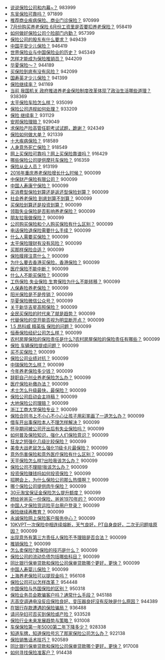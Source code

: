 - [说说保险公司和内幕~？](http://jkwz.applinzi.com/ittc/7041509924104831761.html#%E8%AF%B4%E8%AF%B4%E4%BF%9D%E9%99%A9%E5%85%AC%E5%8F%B8%E5%92%8C%E5%86%85%E5%B9%95%7E%EF%BC%9F)  983999 
- [东吴保险可靠吗？](http://jkwz.applinzi.com/ittc/7040615748781736721.html#%E4%B8%9C%E5%90%B4%E4%BF%9D%E9%99%A9%E5%8F%AF%E9%9D%A0%E5%90%97%EF%BC%9F)  971899 
- [推荐商业疾病保险、商业门诊保险？](http://jkwz.applinzi.com/ittc/7044079432938029840.html#%E6%8E%A8%E8%8D%90%E5%95%86%E4%B8%9A%E7%96%BE%E7%97%85%E4%BF%9D%E9%99%A9%E3%80%81%E5%95%86%E4%B8%9A%E9%97%A8%E8%AF%8A%E4%BF%9D%E9%99%A9%EF%BC%9F)  970999 
- [7月份购买养老保险 6月份工资里是否要扣养老保险？](http://jkwz.applinzi.com/ittc/7041151075548152592.html#7%E6%9C%88%E4%BB%BD%E8%B4%AD%E4%B9%B0%E5%85%BB%E8%80%81%E4%BF%9D%E9%99%A9+6%E6%9C%88%E4%BB%BD%E5%B7%A5%E8%B5%84%E9%87%8C%E6%98%AF%E5%90%A6%E8%A6%81%E6%89%A3%E5%85%BB%E8%80%81%E4%BF%9D%E9%99%A9%EF%BC%9F)  958419 
- [如何做好保险公司个险部门内勤？](http://jkwz.applinzi.com/ittc/7045727493615518480.html#%E5%A6%82%E4%BD%95%E5%81%9A%E5%A5%BD%E4%BF%9D%E9%99%A9%E5%85%AC%E5%8F%B8%E4%B8%AA%E9%99%A9%E9%83%A8%E9%97%A8%E5%86%85%E5%8B%A4%EF%BC%9F)  957399 
- [保险公司的股东有什么要求？](http://jkwz.applinzi.com/ittc/7041950459940569872.html#%E4%BF%9D%E9%99%A9%E5%85%AC%E5%8F%B8%E7%9A%84%E8%82%A1%E4%B8%9C%E6%9C%89%E4%BB%80%E4%B9%88%E8%A6%81%E6%B1%82%EF%BC%9F)  949439 
- [中国平安少儿保险？](http://jkwz.applinzi.com/ittc/7040869082184811280.html#%E4%B8%AD%E5%9B%BD%E5%B9%B3%E5%AE%89%E5%B0%91%E5%84%BF%E4%BF%9D%E9%99%A9%EF%BC%9F)  946419 
- [世界保险业与中国保险业的历史？](http://jkwz.applinzi.com/ittc/7042072704398656272.html#%E4%B8%96%E7%95%8C%E4%BF%9D%E9%99%A9%E4%B8%9A%E4%B8%8E%E4%B8%AD%E5%9B%BD%E4%BF%9D%E9%99%A9%E4%B8%9A%E7%9A%84%E5%8E%86%E5%8F%B2%EF%BC%9F)  945349 
- [怎样才能成为保险推销员？](http://jkwz.applinzi.com/ittc/7047233451588059920.html#%E6%80%8E%E6%A0%B7%E6%89%8D%E8%83%BD%E6%88%90%E4%B8%BA%E4%BF%9D%E9%99%A9%E6%8E%A8%E9%94%80%E5%91%98%EF%BC%9F)  944209 
- [华夏保险～？](http://jkwz.applinzi.com/ittc/7041346640990962449.html#%E5%8D%8E%E5%A4%8F%E4%BF%9D%E9%99%A9%EF%BD%9E%EF%BC%9F)  944189 
- [买保险到底有没有风险？](http://jkwz.applinzi.com/ittc/7041421806236336912.html#%E4%B9%B0%E4%BF%9D%E9%99%A9%E5%88%B0%E5%BA%95%E6%9C%89%E6%B2%A1%E6%9C%89%E9%A3%8E%E9%99%A9%EF%BC%9F)  942099 
- [国寿英才少儿保险？](http://jkwz.applinzi.com/ittc/7041521697008648976.html#%E5%9B%BD%E5%AF%BF%E8%8B%B1%E6%89%8D%E5%B0%91%E5%84%BF%E4%BF%9D%E9%99%A9%EF%BC%9F)  941399 
- [保险继续率？](http://jkwz.applinzi.com/ittc/7044164129307230992.html#%E4%BF%9D%E9%99%A9%E7%BB%A7%E7%BB%AD%E7%8E%87%EF%BC%9F)  941169 
- [当前 我国机关 政府推进养老金保险制度改革体现了政治生活哪些道理？](http://jkwz.applinzi.com/ittc/7046926538971284240.html#%E5%BD%93%E5%89%8D+%E6%88%91%E5%9B%BD%E6%9C%BA%E5%85%B3+%E6%94%BF%E5%BA%9C%E6%8E%A8%E8%BF%9B%E5%85%BB%E8%80%81%E9%87%91%E4%BF%9D%E9%99%A9%E5%88%B6%E5%BA%A6%E6%94%B9%E9%9D%A9%E4%BD%93%E7%8E%B0%E4%BA%86%E6%94%BF%E6%B2%BB%E7%94%9F%E6%B4%BB%E5%93%AA%E4%BA%9B%E9%81%93%E7%90%86%EF%BC%9F)  938369 
- [太平保险车险怎么样？](http://jkwz.applinzi.com/ittc/7040705880700486416.html#%E5%A4%AA%E5%B9%B3%E4%BF%9D%E9%99%A9%E8%BD%A6%E9%99%A9%E6%80%8E%E4%B9%88%E6%A0%B7%EF%BC%9F)  935099 
- [保险公司违规如何处理？](http://jkwz.applinzi.com/ittc/7041750948811113232.html#%E4%BF%9D%E9%99%A9%E5%85%AC%E5%8F%B8%E8%BF%9D%E8%A7%84%E5%A6%82%E4%BD%95%E5%A4%84%E7%90%86%EF%BC%9F)  933209 
- [保险 继续率？](http://jkwz.applinzi.com/ittc/7044927800505533201.html#%E4%BF%9D%E9%99%A9+%E7%BB%A7%E7%BB%AD%E7%8E%87%EF%BC%9F)  931129 
- [安邦保险理赔？](http://jkwz.applinzi.com/ittc/7041459389083419409.html#%E5%AE%89%E9%82%A6%E4%BF%9D%E9%99%A9%E7%90%86%E8%B5%94%EF%BC%9F)  929049 
- [求保险产险高管任职考试试题，跪谢？](http://jkwz.applinzi.com/ittc/7041174976126780176.html#%E6%B1%82%E4%BF%9D%E9%99%A9%E4%BA%A7%E9%99%A9%E9%AB%98%E7%AE%A1%E4%BB%BB%E8%81%8C%E8%80%83%E8%AF%95%E8%AF%95%E9%A2%98%EF%BC%8C%E8%B7%AA%E8%B0%A2%EF%BC%9F)  924349 
- [保险如何做大单？](http://jkwz.applinzi.com/ittc/7040842132917584657.html#%E4%BF%9D%E9%99%A9%E5%A6%82%E4%BD%95%E5%81%9A%E5%A4%A7%E5%8D%95%EF%BC%9F)  921339 
- [十大疾病保险？](http://jkwz.applinzi.com/ittc/7040775918551827216.html#%E5%8D%81%E5%A4%A7%E7%96%BE%E7%97%85%E4%BF%9D%E9%99%A9%EF%BC%9F)  918589 
- [人身意外死亡保险？](http://jkwz.applinzi.com/ittc/7041015197609755409.html#%E4%BA%BA%E8%BA%AB%E6%84%8F%E5%A4%96%E6%AD%BB%E4%BA%A1%E4%BF%9D%E9%99%A9%EF%BC%9F)  918549 
- [网上买保险可靠吗？网上买保险靠谱吗？](http://jkwz.applinzi.com/ittc/7045283530144219920.html#%E7%BD%91%E4%B8%8A%E4%B9%B0%E4%BF%9D%E9%99%A9%E5%8F%AF%E9%9D%A0%E5%90%97%EF%BC%9F%E7%BD%91%E4%B8%8A%E4%B9%B0%E4%BF%9D%E9%99%A9%E9%9D%A0%E8%B0%B1%E5%90%97%EF%BC%9F)  916429 
- [哪些保险公司提供摩托车保险？](http://jkwz.applinzi.com/ittc/7040318273508344593.html#%E5%93%AA%E4%BA%9B%E4%BF%9D%E9%99%A9%E5%85%AC%E5%8F%B8%E6%8F%90%E4%BE%9B%E6%91%A9%E6%89%98%E8%BD%A6%E4%BF%9D%E9%99%A9%EF%BC%9F)  916359 
- [保险从业人员？](http://jkwz.applinzi.com/ittc/7040834857683403536.html#%E4%BF%9D%E9%99%A9%E4%BB%8E%E4%B8%9A%E4%BA%BA%E5%91%98%EF%BC%9F)  913199 
- [2016年重庆养老保险增长什么时候？](http://jkwz.applinzi.com/ittc/7042163538448089872.html#2016%E5%B9%B4%E9%87%8D%E5%BA%86%E5%85%BB%E8%80%81%E4%BF%9D%E9%99%A9%E5%A2%9E%E9%95%BF%E4%BB%80%E4%B9%88%E6%97%B6%E5%80%99%EF%BC%9F)  900099 
- [中保财产保险有限公司？](http://jkwz.applinzi.com/ittc/7051907610050036497.html#%E4%B8%AD%E4%BF%9D%E8%B4%A2%E4%BA%A7%E4%BF%9D%E9%99%A9%E6%9C%89%E9%99%90%E5%85%AC%E5%8F%B8%EF%BC%9F)  900099 
- [中国人寿康宁保险？](http://jkwz.applinzi.com/ittc/7051595643179500304.html#%E4%B8%AD%E5%9B%BD%E4%BA%BA%E5%AF%BF%E5%BA%B7%E5%AE%81%E4%BF%9D%E9%99%A9%EF%BC%9F)  900099 
- [买消费型保险划算还是返还型保险划算？](http://jkwz.applinzi.com/ittc/7043357753563677457.html#%E4%B9%B0%E6%B6%88%E8%B4%B9%E5%9E%8B%E4%BF%9D%E9%99%A9%E5%88%92%E7%AE%97%E8%BF%98%E6%98%AF%E8%BF%94%E8%BF%98%E5%9E%8B%E4%BF%9D%E9%99%A9%E5%88%92%E7%AE%97%EF%BC%9F)  900099 
- [社会养老保险 到底划算不划算？](http://jkwz.applinzi.com/ittc/7042191635973145361.html#%E7%A4%BE%E4%BC%9A%E5%85%BB%E8%80%81%E4%BF%9D%E9%99%A9+%E5%88%B0%E5%BA%95%E5%88%92%E7%AE%97%E4%B8%8D%E5%88%92%E7%AE%97%EF%BC%9F)  900099 
- [买保险划算还是投资划算？](http://jkwz.applinzi.com/ittc/7059237275274052368.html#%E4%B9%B0%E4%BF%9D%E9%99%A9%E5%88%92%E7%AE%97%E8%BF%98%E6%98%AF%E6%8A%95%E8%B5%84%E5%88%92%E7%AE%97%EF%BC%9F)  900099 
- [领取失业保险是否影响养老保险？](http://jkwz.applinzi.com/ittc/7046983671758717713.html#%E9%A2%86%E5%8F%96%E5%A4%B1%E4%B8%9A%E4%BF%9D%E9%99%A9%E6%98%AF%E5%90%A6%E5%BD%B1%E5%93%8D%E5%85%BB%E8%80%81%E4%BF%9D%E9%99%A9%EF%BC%9F)  900099 
- [朋友拉我做保险？](http://jkwz.applinzi.com/ittc/7044977067433657104.html#%E6%9C%8B%E5%8F%8B%E6%8B%89%E6%88%91%E5%81%9A%E4%BF%9D%E9%99%A9%EF%BC%9F)  900099 
- [公司购买保险和个人购买保险有什么区别？](http://jkwz.applinzi.com/ittc/7045225464451302161.html#%E5%85%AC%E5%8F%B8%E8%B4%AD%E4%B9%B0%E4%BF%9D%E9%99%A9%E5%92%8C%E4%B8%AA%E4%BA%BA%E8%B4%AD%E4%B9%B0%E4%BF%9D%E9%99%A9%E6%9C%89%E4%BB%80%E4%B9%88%E5%8C%BA%E5%88%AB%EF%BC%9F)  900099 
- [电话保险退保险需要什么手续？](http://jkwz.applinzi.com/ittc/7049999239499744017.html#%E7%94%B5%E8%AF%9D%E4%BF%9D%E9%99%A9%E9%80%80%E4%BF%9D%E9%99%A9%E9%9C%80%E8%A6%81%E4%BB%80%E4%B9%88%E6%89%8B%E7%BB%AD%EF%BC%9F)  900099 
- [什么人需要买保险？](http://jkwz.applinzi.com/ittc/7044991557713789713.html#%E4%BB%80%E4%B9%88%E4%BA%BA%E9%9C%80%E8%A6%81%E4%B9%B0%E4%BF%9D%E9%99%A9%EF%BC%9F)  900099 
- [太平保险理财有没有风险？](http://jkwz.applinzi.com/ittc/7049444203304583952.html#%E5%A4%AA%E5%B9%B3%E4%BF%9D%E9%99%A9%E7%90%86%E8%B4%A2%E6%9C%89%E6%B2%A1%E6%9C%89%E9%A3%8E%E9%99%A9%EF%BC%9F)  900099 
- [买那样保险合适？](http://jkwz.applinzi.com/ittc/7044670694816744209.html#%E4%B9%B0%E9%82%A3%E6%A0%B7%E4%BF%9D%E9%99%A9%E5%90%88%E9%80%82%EF%BC%9F)  900099 
- [保险膜拜注意什么？](http://jkwz.applinzi.com/ittc/7045265980312257296.html#%E4%BF%9D%E9%99%A9%E8%86%9C%E6%8B%9C%E6%B3%A8%E6%84%8F%E4%BB%80%E4%B9%88%EF%BC%9F)  900099 
- [为什么要去香港买保险，香港保险？](http://jkwz.applinzi.com/ittc/7049391102736466704.html#%E4%B8%BA%E4%BB%80%E4%B9%88%E8%A6%81%E5%8E%BB%E9%A6%99%E6%B8%AF%E4%B9%B0%E4%BF%9D%E9%99%A9%EF%BC%8C%E9%A6%99%E6%B8%AF%E4%BF%9D%E9%99%A9%EF%BC%9F)  900099 
- [医疗保险不能中断？](http://jkwz.applinzi.com/ittc/7044657508709303056.html#%E5%8C%BB%E7%96%97%E4%BF%9D%E9%99%A9%E4%B8%8D%E8%83%BD%E4%B8%AD%E6%96%AD%EF%BC%9F)  900099 
- [什么人不能买保险？](http://jkwz.applinzi.com/ittc/7044275465961866000.html#%E4%BB%80%E4%B9%88%E4%BA%BA%E4%B8%8D%E8%83%BD%E4%B9%B0%E4%BF%9D%E9%99%A9%EF%BC%9F)  900099 
- [工伤保险,失业保险,生育保险为什么不能转移？](http://jkwz.applinzi.com/ittc/7042224367306539792.html#%E5%B7%A5%E4%BC%A4%E4%BF%9D%E9%99%A9%2C%E5%A4%B1%E4%B8%9A%E4%BF%9D%E9%99%A9%2C%E7%94%9F%E8%82%B2%E4%BF%9D%E9%99%A9%E4%B8%BA%E4%BB%80%E4%B9%88%E4%B8%8D%E8%83%BD%E8%BD%AC%E7%A7%BB%EF%BC%9F)  900099 
- [人保寿险养老保险？](http://jkwz.applinzi.com/ittc/7045973360838705937.html#%E4%BA%BA%E4%BF%9D%E5%AF%BF%E9%99%A9%E5%85%BB%E8%80%81%E4%BF%9D%E9%99%A9%EF%BC%9F)  900099 
- [阳光保险是不是传销？](http://jkwz.applinzi.com/ittc/7049856331740087057.html#%E9%98%B3%E5%85%89%E4%BF%9D%E9%99%A9%E6%98%AF%E4%B8%8D%E6%98%AF%E4%BC%A0%E9%94%80%EF%BC%9F)  900099 
- [华夏保险微信公众号？](http://jkwz.applinzi.com/ittc/7046986825824994065.html#%E5%8D%8E%E5%A4%8F%E4%BF%9D%E9%99%A9%E5%BE%AE%E4%BF%A1%E5%85%AC%E4%BC%97%E5%8F%B7%EF%BC%9F)  900099 
- [关于新华吉星高照保险？](http://jkwz.applinzi.com/ittc/7054332955076330251.html#%E5%85%B3%E4%BA%8E%E6%96%B0%E5%8D%8E%E5%90%89%E6%98%9F%E9%AB%98%E7%85%A7%E4%BF%9D%E9%99%A9%EF%BC%9F)  900099 
- [全民买保险的时代来了就是趋势？](http://jkwz.applinzi.com/ittc/7065619801202754320.html#%E5%85%A8%E6%B0%91%E4%B9%B0%E4%BF%9D%E9%99%A9%E7%9A%84%E6%97%B6%E4%BB%A3%E6%9D%A5%E4%BA%86%E5%B0%B1%E6%98%AF%E8%B6%8B%E5%8A%BF%EF%BC%9F)  900099 
- [代替保险的空开能否视为明显断开点？](http://jkwz.applinzi.com/ittc/7056547734834643729.html#%E4%BB%A3%E6%9B%BF%E4%BF%9D%E9%99%A9%E7%9A%84%E7%A9%BA%E5%BC%80%E8%83%BD%E5%90%A6%E8%A7%86%E4%B8%BA%E6%98%8E%E6%98%BE%E6%96%AD%E5%BC%80%E7%82%B9%EF%BC%9F)  900099 
- [1.5 昂科威 精英版 保险的问题？](http://jkwz.applinzi.com/ittc/7053478856063714058.html#1.5+%E6%98%82%E7%A7%91%E5%A8%81+%E7%B2%BE%E8%8B%B1%E7%89%88+%E4%BF%9D%E9%99%A9%E7%9A%84%E9%97%AE%E9%A2%98%EF%BC%9F)  900099 
- [恒泰保险经纪公司怎么样？](http://jkwz.applinzi.com/ittc/7051500264710734609.html#%E6%81%92%E6%B3%B0%E4%BF%9D%E9%99%A9%E7%BB%8F%E7%BA%AA%E5%85%AC%E5%8F%B8%E6%80%8E%E4%B9%88%E6%A0%B7%EF%BC%9F)  900099 
- [农村房屋保险的保险责任是什么?农村房屋保险的保险责任有哪些？](http://jkwz.applinzi.com/ittc/7045415867980972817.html#%E5%86%9C%E6%9D%91%E6%88%BF%E5%B1%8B%E4%BF%9D%E9%99%A9%E7%9A%84%E4%BF%9D%E9%99%A9%E8%B4%A3%E4%BB%BB%E6%98%AF%E4%BB%80%E4%B9%88%3F%E5%86%9C%E6%9D%91%E6%88%BF%E5%B1%8B%E4%BF%9D%E9%99%A9%E7%9A%84%E4%BF%9D%E9%99%A9%E8%B4%A3%E4%BB%BB%E6%9C%89%E5%93%AA%E4%BA%9B%EF%BC%9F)  900099 
- [保险 车辆保险提成问题？](http://jkwz.applinzi.com/ittc/7042355869449192208.html#%E4%BF%9D%E9%99%A9+%E8%BD%A6%E8%BE%86%E4%BF%9D%E9%99%A9%E6%8F%90%E6%88%90%E9%97%AE%E9%A2%98%EF%BC%9F)  900099 
- [买不买保险？](http://jkwz.applinzi.com/ittc/7047176177217700624.html#%E4%B9%B0%E4%B8%8D%E4%B9%B0%E4%BF%9D%E9%99%A9%EF%BC%9F)  900099 
- [保险公司业绩对抗？](http://jkwz.applinzi.com/ittc/7054260962738045707.html#%E4%BF%9D%E9%99%A9%E5%85%AC%E5%8F%B8%E4%B8%9A%E7%BB%A9%E5%AF%B9%E6%8A%97%EF%BC%9F)  900099 
- [中瑞保险怎么样？](http://jkwz.applinzi.com/ittc/7051295590334333712.html#%E4%B8%AD%E7%91%9E%E4%BF%9D%E9%99%A9%E6%80%8E%E4%B9%88%E6%A0%B7%EF%BC%9F)  900099 
- [今年养老保险多少钱？](http://jkwz.applinzi.com/ittc/7047174628315759377.html#%E4%BB%8A%E5%B9%B4%E5%85%BB%E8%80%81%E4%BF%9D%E9%99%A9%E5%A4%9A%E5%B0%91%E9%92%B1%EF%BC%9F)  900099 
- [辞职自己创业养老保险怎么办？](http://jkwz.applinzi.com/ittc/7046523663107490577.html#%E8%BE%9E%E8%81%8C%E8%87%AA%E5%B7%B1%E5%88%9B%E4%B8%9A%E5%85%BB%E8%80%81%E4%BF%9D%E9%99%A9%E6%80%8E%E4%B9%88%E5%8A%9E%EF%BC%9F)  900099 
- [医疗保险补缴办法？](http://jkwz.applinzi.com/ittc/7059166333986407178.html#%E5%8C%BB%E7%96%97%E4%BF%9D%E9%99%A9%E8%A1%A5%E7%BC%B4%E5%8A%9E%E6%B3%95%EF%BC%9F)  900099 
- [术士怎么升级最快，最保险？](http://jkwz.applinzi.com/ittc/7045074241014203153.html#%E6%9C%AF%E5%A3%AB%E6%80%8E%E4%B9%88%E5%8D%87%E7%BA%A7%E6%9C%80%E5%BF%AB%EF%BC%8C%E6%9C%80%E4%BF%9D%E9%99%A9%EF%BC%9F)  900099 
- [保险公司启动会主持稿？](http://jkwz.applinzi.com/ittc/7059907377959027473.html#%E4%BF%9D%E9%99%A9%E5%85%AC%E5%8F%B8%E5%90%AF%E5%8A%A8%E4%BC%9A%E4%B8%BB%E6%8C%81%E7%A8%BF%EF%BC%9F)  900099 
- [大地保险公司理赔？](http://jkwz.applinzi.com/ittc/7063208147949208331.html#%E5%A4%A7%E5%9C%B0%E4%BF%9D%E9%99%A9%E5%85%AC%E5%8F%B8%E7%90%86%E8%B5%94%EF%BC%9F)  900099 
- [浙江工商大学保险专业？](http://jkwz.applinzi.com/ittc/7056079291710702342.html#%E6%B5%99%E6%B1%9F%E5%B7%A5%E5%95%86%E5%A4%A7%E5%AD%A6%E4%BF%9D%E9%99%A9%E4%B8%93%E4%B8%9A%EF%BC%9F)  900099 
- [保险合同书上不小心不小心让孩子用彩笔画了一道怎么办？](http://jkwz.applinzi.com/ittc/7059073756532572944.html#%E4%BF%9D%E9%99%A9%E5%90%88%E5%90%8C%E4%B9%A6%E4%B8%8A%E4%B8%8D%E5%B0%8F%E5%BF%83%E4%B8%8D%E5%B0%8F%E5%BF%83%E8%AE%A9%E5%AD%A9%E5%AD%90%E7%94%A8%E5%BD%A9%E7%AC%94%E7%94%BB%E4%BA%86%E4%B8%80%E9%81%93%E6%80%8E%E4%B9%88%E5%8A%9E%EF%BC%9F)  900099 
- [借车开出事保险本人不理怎样解决？](http://jkwz.applinzi.com/ittc/7046029663665652496.html#%E5%80%9F%E8%BD%A6%E5%BC%80%E5%87%BA%E4%BA%8B%E4%BF%9D%E9%99%A9%E6%9C%AC%E4%BA%BA%E4%B8%8D%E7%90%86%E6%80%8E%E6%A0%B7%E8%A7%A3%E5%86%B3%EF%BC%9F)  900099 
- [怀孕期间被公司开出后有失业保险吗？](http://jkwz.applinzi.com/ittc/7052189628608545553.html#%E6%80%80%E5%AD%95%E6%9C%9F%E9%97%B4%E8%A2%AB%E5%85%AC%E5%8F%B8%E5%BC%80%E5%87%BA%E5%90%8E%E6%9C%89%E5%A4%B1%E4%B8%9A%E4%BF%9D%E9%99%A9%E5%90%97%EF%BC%9F)  900099 
- [如何普及保险知识，强化人们保险意识？](http://jkwz.applinzi.com/ittc/7045937057623442193.html#%E5%A6%82%E4%BD%95%E6%99%AE%E5%8F%8A%E4%BF%9D%E9%99%A9%E7%9F%A5%E8%AF%86%EF%BC%8C%E5%BC%BA%E5%8C%96%E4%BA%BA%E4%BB%AC%E4%BF%9D%E9%99%A9%E6%84%8F%E8%AF%86%EF%BC%9F)  900099 
- [狂龙之怒强化几级比较保险？](http://jkwz.applinzi.com/ittc/7054367604137788170.html#%E7%8B%82%E9%BE%99%E4%B9%8B%E6%80%92%E5%BC%BA%E5%8C%96%E5%87%A0%E7%BA%A7%E6%AF%94%E8%BE%83%E4%BF%9D%E9%99%A9%EF%BC%9F)  900099 
- [美食大战老鼠怎么强化11级卡片最保险？](http://jkwz.applinzi.com/ittc/7051995498917921552.html#%E7%BE%8E%E9%A3%9F%E5%A4%A7%E6%88%98%E8%80%81%E9%BC%A0%E6%80%8E%E4%B9%88%E5%BC%BA%E5%8C%9611%E7%BA%A7%E5%8D%A1%E7%89%87%E6%9C%80%E4%BF%9D%E9%99%A9%EF%BC%9F)  900099 
- [意外伤害保险和意外医疗保险有什么区别？](http://jkwz.applinzi.com/ittc/7046459968633438993.html#%E6%84%8F%E5%A4%96%E4%BC%A4%E5%AE%B3%E4%BF%9D%E9%99%A9%E5%92%8C%E6%84%8F%E5%A4%96%E5%8C%BB%E7%96%97%E4%BF%9D%E9%99%A9%E6%9C%89%E4%BB%80%E4%B9%88%E5%8C%BA%E5%88%AB%EF%BC%9F)  900099 
- [天平保险怎么样?出险我该怎么办？](http://jkwz.applinzi.com/ittc/7044881842220565264.html#%E5%A4%A9%E5%B9%B3%E4%BF%9D%E9%99%A9%E6%80%8E%E4%B9%88%E6%A0%B7%3F%E5%87%BA%E9%99%A9%E6%88%91%E8%AF%A5%E6%80%8E%E4%B9%88%E5%8A%9E%EF%BC%9F)  900099 
- [保险公司不理赔!我该怎么办？](http://jkwz.applinzi.com/ittc/7044657422956757777.html#%E4%BF%9D%E9%99%A9%E5%85%AC%E5%8F%B8%E4%B8%8D%E7%90%86%E8%B5%94%21%E6%88%91%E8%AF%A5%E6%80%8E%E4%B9%88%E5%8A%9E%EF%BC%9F)  900099 
- [投资保险赚钱吗如何投资保险？](http://jkwz.applinzi.com/ittc/7045113801416901393.html#%E6%8A%95%E8%B5%84%E4%BF%9D%E9%99%A9%E8%B5%9A%E9%92%B1%E5%90%97%E5%A6%82%E4%BD%95%E6%8A%95%E8%B5%84%E4%BF%9D%E9%99%A9%EF%BC%9F)  900099 
- [招聘会上，为什么保险公司那么热情啊？](http://jkwz.applinzi.com/ittc/7056281574813729547.html#%E6%8B%9B%E8%81%98%E4%BC%9A%E4%B8%8A%EF%BC%8C%E4%B8%BA%E4%BB%80%E4%B9%88%E4%BF%9D%E9%99%A9%E5%85%AC%E5%8F%B8%E9%82%A3%E4%B9%88%E7%83%AD%E6%83%85%E5%95%8A%EF%BC%9F)  900099 
- [哪个保险公司提供肉牛保险？](http://jkwz.applinzi.com/ittc/7052316579008611089.html#%E5%93%AA%E4%B8%AA%E4%BF%9D%E9%99%A9%E5%85%AC%E5%8F%B8%E6%8F%90%E4%BE%9B%E8%82%89%E7%89%9B%E4%BF%9D%E9%99%A9%EF%BC%9F)  900099 
- [30元淘宝保证金保险怎么提升额度？](http://jkwz.applinzi.com/ittc/7043398226974081808.html#30%E5%85%83%E6%B7%98%E5%AE%9D%E4%BF%9D%E8%AF%81%E9%87%91%E4%BF%9D%E9%99%A9%E6%80%8E%E4%B9%88%E6%8F%90%E5%8D%87%E9%A2%9D%E5%BA%A6%EF%BC%9F)  900099 
- [想给爸爸买一份保险，爸爸1970年的？](http://jkwz.applinzi.com/ittc/7053467312856761105.html#%E6%83%B3%E7%BB%99%E7%88%B8%E7%88%B8%E4%B9%B0%E4%B8%80%E4%BB%BD%E4%BF%9D%E9%99%A9%EF%BC%8C%E7%88%B8%E7%88%B81970%E5%B9%B4%E7%9A%84%EF%BC%9F)  900099 
- [中国人才保险货运险平台用户登录？](http://jkwz.applinzi.com/ittc/7057768551316718352.html#%E4%B8%AD%E5%9B%BD%E4%BA%BA%E6%89%8D%E4%BF%9D%E9%99%A9%E8%B4%A7%E8%BF%90%E9%99%A9%E5%B9%B3%E5%8F%B0%E7%94%A8%E6%88%B7%E7%99%BB%E5%BD%95%EF%BC%9F)  900099 
- [保险继续再教育？](http://jkwz.applinzi.com/ittc/7051447683472950033.html#%E4%BF%9D%E9%99%A9%E7%BB%A7%E7%BB%AD%E5%86%8D%E6%95%99%E8%82%B2%EF%BC%9F)  900099 
- [永诚保险网上保险客户服务中心？](http://jkwz.applinzi.com/ittc/7047370654427382544.html#%E6%B0%B8%E8%AF%9A%E4%BF%9D%E9%99%A9%E7%BD%91%E4%B8%8A%E4%BF%9D%E9%99%A9%E5%AE%A2%E6%88%B7%E6%9C%8D%E5%8A%A1%E4%B8%AD%E5%BF%83%EF%BC%9F)  900099 
- [10KVPT一次保险中相连续熔断，天气良好，PT自身良好，二次无问题啥原因？](http://jkwz.applinzi.com/ittc/7046968632205116177.html#10KVPT%E4%B8%80%E6%AC%A1%E4%BF%9D%E9%99%A9%E4%B8%AD%E7%9B%B8%E8%BF%9E%E7%BB%AD%E7%86%94%E6%96%AD%EF%BC%8C%E5%A4%A9%E6%B0%94%E8%89%AF%E5%A5%BD%EF%BC%8CPT%E8%87%AA%E8%BA%AB%E8%89%AF%E5%A5%BD%EF%BC%8C%E4%BA%8C%E6%AC%A1%E6%97%A0%E9%97%AE%E9%A2%98%E5%95%A5%E5%8E%9F%E5%9B%A0%EF%BC%9F)  900099 
- [出现意外有第三方责任人保险不予理赔是否合法？](http://jkwz.applinzi.com/ittc/7061544279673930512.html#%E5%87%BA%E7%8E%B0%E6%84%8F%E5%A4%96%E6%9C%89%E7%AC%AC%E4%B8%89%E6%96%B9%E8%B4%A3%E4%BB%BB%E4%BA%BA%E4%BF%9D%E9%99%A9%E4%B8%8D%E4%BA%88%E7%90%86%E8%B5%94%E6%98%AF%E5%90%A6%E5%90%88%E6%B3%95%EF%BC%9F)  900099 
- [推销保险？](http://jkwz.applinzi.com/ittc/7051256432035365648.html#%E6%8E%A8%E9%94%80%E4%BF%9D%E9%99%A9%EF%BC%9F)  900099 
- [怎么卖保险?卖保险的技巧是什么？](http://jkwz.applinzi.com/ittc/7044667938454373136.html#%E6%80%8E%E4%B9%88%E5%8D%96%E4%BF%9D%E9%99%A9%3F%E5%8D%96%E4%BF%9D%E9%99%A9%E7%9A%84%E6%8A%80%E5%B7%A7%E6%98%AF%E4%BB%80%E4%B9%88%EF%BC%9F)  900099 
- [保险公司的流动负债包括哪些科目？](http://jkwz.applinzi.com/ittc/7062991030536635143.html#%E4%BF%9D%E9%99%A9%E5%85%AC%E5%8F%B8%E7%9A%84%E6%B5%81%E5%8A%A8%E8%B4%9F%E5%80%BA%E5%8C%85%E6%8B%AC%E5%93%AA%E4%BA%9B%E7%A7%91%E7%9B%AE%EF%BC%9F)  900099 
- [同比银行保单贷款和保险公司保单贷款哪个更好，更快？](http://jkwz.applinzi.com/ittc/7044295123108627217.html#%E5%90%8C%E6%AF%94%E9%93%B6%E8%A1%8C%E4%BF%9D%E5%8D%95%E8%B4%B7%E6%AC%BE%E5%92%8C%E4%BF%9D%E9%99%A9%E5%85%AC%E5%8F%B8%E4%BF%9D%E5%8D%95%E8%B4%B7%E6%AC%BE%E5%93%AA%E4%B8%AA%E6%9B%B4%E5%A5%BD%EF%BC%8C%E6%9B%B4%E5%BF%AB%EF%BC%9F)  900099 
- [中国人寿婴儿保险？](http://jkwz.applinzi.com/ittc/7044586132300366608.html#%E4%B8%AD%E5%9B%BD%E4%BA%BA%E5%AF%BF%E5%A9%B4%E5%84%BF%E4%BF%9D%E9%99%A9%EF%BC%9F)  900099 
- [上海养老保险可以提现金吗？](http://jkwz.applinzi.com/ittc/7041218592291422992.html#%E4%B8%8A%E6%B5%B7%E5%85%BB%E8%80%81%E4%BF%9D%E9%99%A9%E5%8F%AF%E4%BB%A5%E6%8F%90%E7%8E%B0%E9%87%91%E5%90%97%EF%BC%9F)  956108 
- [保险公司可以怎样改革？](http://jkwz.applinzi.com/ittc/7044268675115270929.html#%E4%BF%9D%E9%99%A9%E5%85%AC%E5%8F%B8%E5%8F%AF%E4%BB%A5%E6%80%8E%E6%A0%B7%E6%94%B9%E9%9D%A9%EF%BC%9F)  954448 
- [中国保险与外国保险的区别？](http://jkwz.applinzi.com/ittc/7041321977824936720.html#%E4%B8%AD%E5%9B%BD%E4%BF%9D%E9%99%A9%E4%B8%8E%E5%A4%96%E5%9B%BD%E4%BF%9D%E9%99%A9%E7%9A%84%E5%8C%BA%E5%88%AB%EF%BC%9F)  950318 
- [保险业务员会欺骗客户吗？通常什么手段？](http://jkwz.applinzi.com/ittc/7040566473448227600.html#%E4%BF%9D%E9%99%A9%E4%B8%9A%E5%8A%A1%E5%91%98%E4%BC%9A%E6%AC%BA%E9%AA%97%E5%AE%A2%E6%88%B7%E5%90%97%EF%BC%9F%E9%80%9A%E5%B8%B8%E4%BB%80%E4%B9%88%E6%89%8B%E6%AE%B5%EF%BC%9F)  945188 
- [志高空调通电没反应保险良好、变压器良好沒有反映是什么原因？](http://jkwz.applinzi.com/ittc/7044888024167482128.html#%E5%BF%97%E9%AB%98%E7%A9%BA%E8%B0%83%E9%80%9A%E7%94%B5%E6%B2%A1%E5%8F%8D%E5%BA%94%E4%BF%9D%E9%99%A9%E8%89%AF%E5%A5%BD%E3%80%81%E5%8F%98%E5%8E%8B%E5%99%A8%E8%89%AF%E5%A5%BD%E6%B2%92%E6%9C%89%E5%8F%8D%E6%98%A0%E6%98%AF%E4%BB%80%E4%B9%88%E5%8E%9F%E5%9B%A0%EF%BC%9F)  944389 
- [在银行存款遭遇的保险骗局？](http://jkwz.applinzi.com/ittc/7044971102848156433.html#%E5%9C%A8%E9%93%B6%E8%A1%8C%E5%AD%98%E6%AC%BE%E9%81%AD%E9%81%87%E7%9A%84%E4%BF%9D%E9%99%A9%E9%AA%97%E5%B1%80%EF%BC%9F)  936488 
- [请问孕妇可否买到保险或产险？](http://jkwz.applinzi.com/ittc/7041190109955752721.html#%E8%AF%B7%E9%97%AE%E5%AD%95%E5%A6%87%E5%8F%AF%E5%90%A6%E4%B9%B0%E5%88%B0%E4%BF%9D%E9%99%A9%E6%88%96%E4%BA%A7%E9%99%A9%EF%BC%9F)  933528 
- [保险行业未来发展趋势与策略？](http://jkwz.applinzi.com/ittc/7040749394209538832.html#%E4%BF%9D%E9%99%A9%E8%A1%8C%E4%B8%9A%E6%9C%AA%E6%9D%A5%E5%8F%91%E5%B1%95%E8%B6%8B%E5%8A%BF%E4%B8%8E%E7%AD%96%E7%95%A5%EF%BC%9F)  931008 
- [车保保险第一年5000第二年下降多少？](http://jkwz.applinzi.com/ittc/7041734454123430672.html#%E8%BD%A6%E4%BF%9D%E4%BF%9D%E9%99%A9%E7%AC%AC%E4%B8%80%E5%B9%B45000%E7%AC%AC%E4%BA%8C%E5%B9%B4%E4%B8%8B%E9%99%8D%E5%A4%9A%E5%B0%91%EF%BC%9F)  928338 
- [知道车牌，知道保险号忘了那家保险公司怎么办？](http://jkwz.applinzi.com/ittc/7041734825378054928.html#%E7%9F%A5%E9%81%93%E8%BD%A6%E7%89%8C%EF%BC%8C%E7%9F%A5%E9%81%93%E4%BF%9D%E9%99%A9%E5%8F%B7%E5%BF%98%E4%BA%86%E9%82%A3%E5%AE%B6%E4%BF%9D%E9%99%A9%E5%85%AC%E5%8F%B8%E6%80%8E%E4%B9%88%E5%8A%9E%EF%BC%9F)  922138 
- [保险销售话术技巧？](http://jkwz.applinzi.com/ittc/7040910953997140753.html#%E4%BF%9D%E9%99%A9%E9%94%80%E5%94%AE%E8%AF%9D%E6%9C%AF%E6%8A%80%E5%B7%A7%EF%BC%9F)  920589 
- [同比银行保单贷款和保险公司保单贷款哪个更好，更快？](http://jkwz.applinzi.com/ittc/7041161119727616785.html#%E5%90%8C%E6%AF%94%E9%93%B6%E8%A1%8C%E4%BF%9D%E5%8D%95%E8%B4%B7%E6%AC%BE%E5%92%8C%E4%BF%9D%E9%99%A9%E5%85%AC%E5%8F%B8%E4%BF%9D%E5%8D%95%E8%B4%B7%E6%AC%BE%E5%93%AA%E4%B8%AA%E6%9B%B4%E5%A5%BD%EF%BC%8C%E6%9B%B4%E5%BF%AB%EF%BC%9F)  917008 
- [如何寻找保险准客户？](http://jkwz.applinzi.com/ittc/7044829345980351249.html#%E5%A6%82%E4%BD%95%E5%AF%BB%E6%89%BE%E4%BF%9D%E9%99%A9%E5%87%86%E5%AE%A2%E6%88%B7%EF%BC%9F)  914438 
